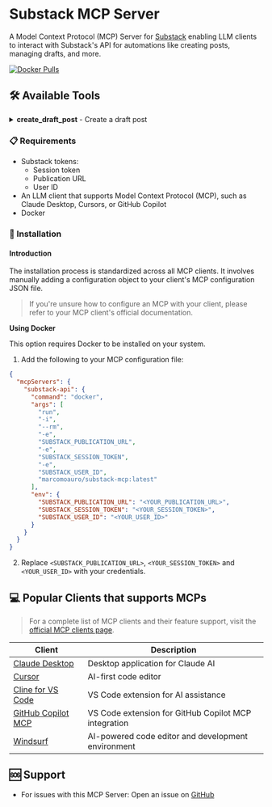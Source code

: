 # Substack MCP Server

A Model Context Protocol (MCP) Server for [Substack](https://substack.com) enabling LLM clients to interact with Substack's API for automations like creating posts, managing drafts, and more.

[![Docker Pulls](https://img.shields.io/docker/pulls/marcomoauro/substack-mcp.svg)](https://hub.docker.com/r/marcomoauro/substack-mcp)

## 🛠 Available Tools

<details>
<summary><strong>create_draft_post</strong> - Create a draft post</summary>

**Inputs**:
- `title` (string): Title of the post
- `subtitle` (string): Subtitle of the post
- `body` (string): Body of the post

**Returns**: "OK" if the post was created successfully.
</details>

### 📋 Requirements

- Substack tokens:
    - Session token
    - Publication URL
    - User ID
- An LLM client that supports Model Context Protocol (MCP), such as Claude Desktop, Cursors, or GitHub Copilot
- Docker

### 🔌 Installation

#### Introduction
The installation process is standardized across all MCP clients. It involves manually adding a configuration object to your client's MCP configuration JSON file.
> If you're unsure how to configure an MCP with your client, please refer to your MCP client's official documentation.

<summary><strong>Using Docker</strong></summary>

This option requires Docker to be installed on your system.

1. Add the following to your MCP configuration file:
```json
{
  "mcpServers": {
    "substack-api": {
      "command": "docker",
      "args": [
        "run",
        "-i",
        "--rm",
        "-e",
        "SUBSTACK_PUBLICATION_URL",
        "-e",
        "SUBSTACK_SESSION_TOKEN",
        "-e",
        "SUBSTACK_USER_ID",
        "marcomoauro/substack-mcp:latest"
      ],
      "env": {
        "SUBSTACK_PUBLICATION_URL": "<YOUR_PUBLICATION_URL>",
        "SUBSTACK_SESSION_TOKEN": "<YOUR_SESSION_TOKEN>",
        "SUBSTACK_USER_ID": "<YOUR_USER_ID>"
      }
    }
  }
}
```

2. Replace `<SUBSTACK_PUBLICATION_URL>`, `<YOUR_SESSION_TOKEN>` and `<YOUR_USER_ID>` with your credentials.

## 💻 Popular Clients that supports MCPs

> For a complete list of MCP clients and their feature support, visit the [official MCP clients page](https://modelcontextprotocol.io/clients).

| Client                                                                                                         | Description |
|----------------------------------------------------------------------------------------------------------------|-------------|
| [Claude Desktop](https://claude.ai/download)                                                                   | Desktop application for Claude AI |
| [Cursor](https://www.cursor.com/)                                                                              | AI-first code editor |
| [Cline for VS Code](https://github.com/cline/cline)                                                            | VS Code extension for AI assistance |
| [GitHub Copilot MCP](https://github.com/VikashLoomba/copilot-mcp)                                              | VS Code extension for GitHub Copilot MCP integration |
| [Windsurf](https://windsurf.com/editor)                                                                        | AI-powered code editor and development environment |

## 🆘 Support

- For issues with this MCP Server: Open an issue on [GitHub](https://github.com/marcomoauro/substack-mcp/issues)
